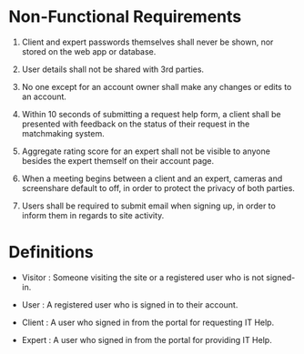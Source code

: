 Non-Functional Requirements
==================================================

1. Client and expert passwords themselves shall never be shown, nor stored on the web app or database.

2. User details shall not be shared with 3rd parties.

3. No one except for an account owner shall make any changes or edits to an account.

4. Within 10 seconds of submitting a request help form, a client shall be presented with feedback on the status of their request in the matchmaking system.

5. Aggregate rating score for an expert shall not be visible to anyone besides the expert themself on their account page. 

6. When a meeting begins between a client and an expert, cameras and screenshare default to off, in order to protect the privacy of both parties.

7. Users shall be required to submit email when signing up, in order to inform them in regards to site activity.  



Definitions
==================================================

* Visitor		: Someone visiting the site or a registered user who is not signed-in.

* User			: A registered user who is signed in to their account.

* Client		: A user who signed in from the portal for requesting IT Help.

* Expert		: A user who signed in from the portal for providing IT Help.